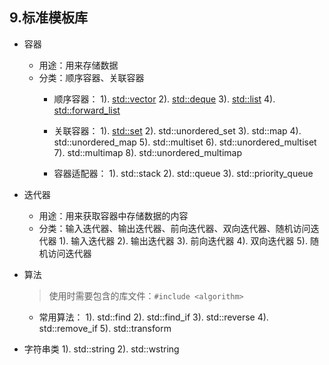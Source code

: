 ## 9.标准模板库
* 容器
    * 用途：用来存储数据
    * 分类：顺序容器、关联容器
        * 顺序容器：
            1). [std::vector](./std::vector.md)
            2). [std::deque](./std::deque.md)
            3). [std::list](./std::list.md)
            4). [std::forward_list](./std::forward_list.md)
        
        * 关联容器：
            1). [std::set](./std::set.md)
            2). std::unordered_set
            3). std::map
            4). std::unordered_map
            5). std::multiset
            6). std::unordered_multiset
            7). std::multimap
            8). std::unordered_multimap
        
        * 容器适配器：
            1). std::stack
            2). std::queue
            3). std::priority_queue

* 迭代器
    * 用途：用来获取容器中存储数据的内容
    * 分类：输入迭代器、输出迭代器、前向迭代器、双向迭代器、随机访问迭代器
        1). 输入迭代器
        2). 输出迭代器
        3). 前向迭代器
        4). 双向迭代器
        5). 随机访问迭代器

* 算法
    >使用时需要包含的库文件：`#include <algorithm>`

    * 常用算法：
        1). std::find
        2). std::find_if
        3). std::reverse
        4). std::remove_if
        5). std::transform

* 字符串类
    1). std::string
    2). std::wstring
